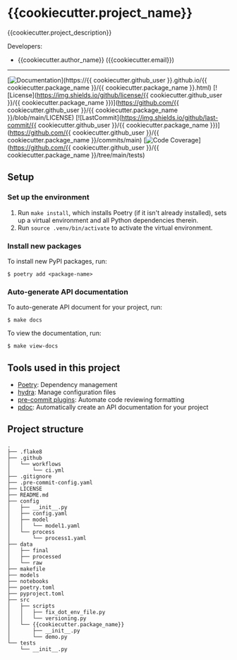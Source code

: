 # {{cookiecutter.project_name}}

{{cookiecutter.project_description}}

Developers:

- {{cookiecutter.author_name}} ({{cookiecutter.email}})

______________________________________________________________________
[![Documentation](https://img.shields.io/badge/docs-passing-green)](https://{{ cookiecutter.github_user }}.github.io/{{ cookiecutter.package_name }}/{{ cookiecutter.package_name }}.html)
[![License](https://img.shields.io/github/license/{{ cookiecutter.github_user }}/{{ cookiecutter.package_name }})](https://github.com/{{ cookiecutter.github_user }}/{{ cookiecutter.package_name }}/blob/main/LICENSE)
[![LastCommit](https://img.shields.io/github/last-commit/{{ cookiecutter.github_user }}/{{ cookiecutter.package_name }})](https://github.com/{{ cookiecutter.github_user }}/{{ cookiecutter.package_name }}/commits/main)
[![Code Coverage](https://img.shields.io/badge/Coverage-0%25-red.svg)](https://github.com/{{ cookiecutter.github_user }}/{{ cookiecutter.package_name }}/tree/main/tests)


## Setup

### Set up the environment

1. Run `make install`, which installs Poetry (if it isn't already installed), sets up a virtual environment and all Python dependencies therein.
2. Run `source .venv/bin/activate` to activate the virtual environment.

### Install new packages

To install new PyPI packages, run:

```
$ poetry add <package-name>
```

### Auto-generate API documentation

To auto-generate API document for your project, run:

```
$ make docs
```

To view the documentation, run:

```
$ make view-docs
```

## Tools used in this project
* [Poetry](https://towardsdatascience.com/how-to-effortlessly-publish-your-python-package-to-pypi-using-poetry-44b305362f9f): Dependency management
* [hydra](https://hydra.cc/): Manage configuration files
* [pre-commit plugins](https://pre-commit.com/): Automate code reviewing formatting
* [pdoc](https://github.com/pdoc3/pdoc): Automatically create an API documentation for your project

## Project structure
```
.
├── .flake8
├── .github
│   └── workflows
│       └── ci.yml
├── .gitignore
├── .pre-commit-config.yaml
├── LICENSE
├── README.md
├── config
│   ├── __init__.py
│   ├── config.yaml
│   ├── model
│   │   └── model1.yaml
│   └── process
│       └── process1.yaml
├── data
│   ├── final
│   ├── processed
│   └── raw
├── makefile
├── models
├── notebooks
├── poetry.toml
├── pyproject.toml
├── src
│   ├── scripts
│   │   ├── fix_dot_env_file.py
│   │   └── versioning.py
│   └── {{cookiecutter.package_name}}
│       ├── __init__.py
│       └── demo.py
└── tests
    └── __init__.py
```
